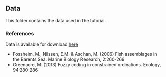 ## Data

This folder contains the data used in the tutorial.

### References

Data is available for download [here](https://anadat-r.davidzeleny.net/doku.php/en:data:barents-fish)
- Fossheim, M., Nilssen, E.M. & Aschan, M. (2006) Fish assemblages in the Barents Sea. Marine Biology Research, 2:260-269
- Greenacre, M. (2013) Fuzzy coding in constrained ordinations. Ecology, 94:280-286
